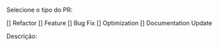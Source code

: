 Selecione o tipo do PR:

[] Refactor
[] Feature
[] Bug Fix
[] Optimization
[] Documentation Update

Descrição:
